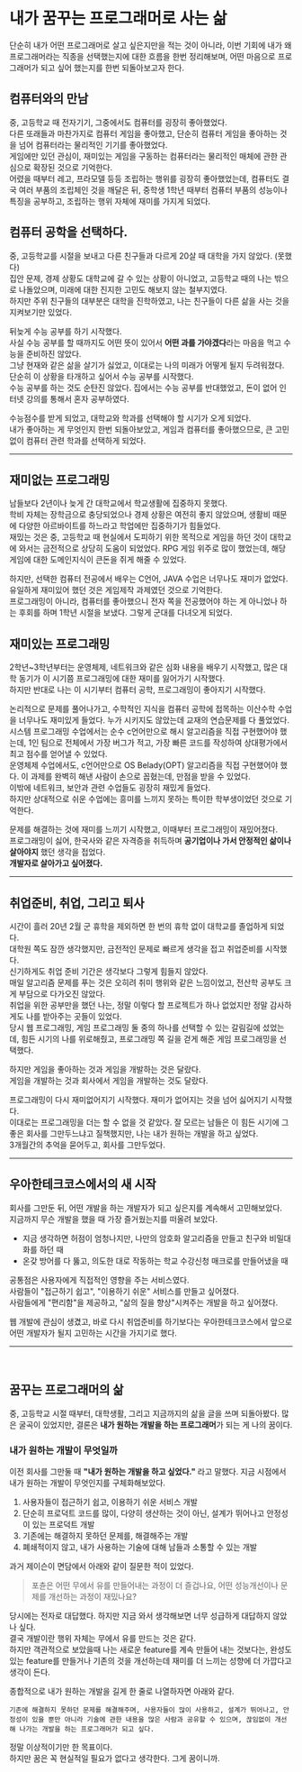 # 내가 꿈꾸는 프로그래머로 사는 삶
단순히 내가 어떤 프로그래머로 살고 싶은지만을 적는 것이 아니라,
이번 기회에 내가 왜 프로그래머라는 직종을 선택했는지에 대한 흐름을 한번 정리해보며, 어떤 마음으로 프로그래머가 되고 싶어 했는지를 한번 되돌아보고자 한다.  

## 컴퓨터와의 만남
중, 고등학교 때 전자기기, 그중에서도 컴퓨터를 굉장히 좋아했었다.  
다른 또래들과 마찬가지로 컴퓨터 게임을 좋아했고, 단순히 컴퓨터 게임을 좋아하는 것을 넘어 컴퓨터라는 물리적인 기기를 좋아했었다.  
게임에만 있던 관심이, 재미있는 게임을 구동하는 컴퓨터라는 물리적인 매체에 관한 관심으로 확장된 것으로 기억한다.  
어렸을 때부터 레고, 프라모델 등등 조립하는 행위를 굉장히 좋아했었는데, 컴퓨터도 결국 여러 부품의 조립체인 것을 깨달은 뒤, 중학생 1학년 때부터 컴퓨터 부품의 성능이나 특징을 공부하고, 조립하는 행위 자체에 재미를 가지게 되었다.  

## 컴퓨터 공학을 선택하다.
중, 고등학교를 시절을 보내고 다른 친구들과 다르게 20살 때 대학을 가지 않았다. (못했다)  
집안 문제, 경제 상황도 대학교에 갈 수 있는 상황이 아니었고, 고등학교 때의 나는 밖으로 나돌았으며, 미래에 대한 진지한 고민도 해보지 않는 철부지였다.  
하지만 주위 친구들의 대부분은 대학을 진학하였고, 나는 친구들이 다른 삶을 사는 것을 지켜보기만 있었다.  

뒤늦게 수능 공부를 하기 시작했다.  
사실 수능 공부를 할 때까지도 어떤 뜻이 있어서 **어떤 과를 가야겠다**라는 마음을 먹고 수능을 준비하진 않았다.  
그냥 현재와 같은 삶을 살기가 싫었고, 이대로는 나의 미래가 어떻게 될지 두려워졌다.  
단순히 이 상황을 타개하고 싶어서 수능 공부를 시작했다.  
수능 공부를 하는 것도 순탄진 않았다. 집에서는 수능 공부를 반대했었고, 돈이 없어 인터넷 강의를 통해서 혼자 공부하였다.  

수능점수를 받게 되었고, 대학교와 학과를 선택해야 할 시기가 오게 되었다.  
내가 좋아하는 게 무엇인지 한번 되돌아보았고, 게임과 컴퓨터를 좋아했으므로, 큰 고민 없이 컴퓨터 관련 학과를 선택하게 되었다.  

---

## 재미없는 프로그래밍
남들보다 2년이나 늦게 간 대학교에서 학교생활에 집중하지 못했다.  
학비 자체는 장학금으로 충당되었으나 경제 상황은 여전히 좋지 않았으며, 생활비 때문에 다양한 아르바이트를 하느라고 학업에만 집중하기가 힘들었다.  
재밌는 것은 중, 고등학교 때 현실에서 도피하기 위한 목적으로 게임을 하던 것이 대학교에 와서는 금전적으로 상당히 도움이 되었었다. RPG 게임 위주로 많이 했었는데, 해당 게임에 대한 도메인지식이 큰돈을 쥐게 해줄 수 있었다.  

하지만, 선택한 컴퓨터 전공에서 배우는 C언어, JAVA 수업은 너무나도 재미가 없었다. 유일하게 재미있어 했던 것은 게임제작 과제였던 것으로 기억한다.  
프로그래밍이 아니라, 컴퓨터를 좋아했으니 전자 쪽을 전공했어야 하는 게 아니었나 하는 후회를 하며 1학년 시절을 보냈다.
그렇게 군대를 다녀오게 되었다.  

## 재미있는 프로그래밍
2학년~3학년부터는 운영체제, 네트워크와 같은 심화 내용을 배우기 시작했고, 많은 대학 동기가 이 시기쯤 프로그래밍에 대한 재미를 잃어가기 시작했다.  
하지만 반대로 나는 이 시기부터 컴퓨터 공학, 프로그래밍이 좋아지기 시작했다.  

논리적으로 문제를 풀어나가고, 수학적인 지식을 컴퓨터 공학에 접목하는 이산수학 수업을 너무나도 재미있게 들었다. 누가 시키지도 않았는데 교재의 연습문제를 다 풀었었다.  
시스템 프로그래밍 수업에서는 순수 c언어만으로 해시 알고리즘을 직접 구현했어야 했는데, 1인 팀으로 전체에서 가장 버그가 적고, 가장 빠른 코드를 작성하여 상대평가에서 최고 점수를 얻어낼 수 있었다.  
운영체제 수업에서도, c언어만으로 OS Belady(OPT) 알고리즘을 직접 구현했어야 했다. 이 과제를 완벽히 해낸 사람이 손으로 꼽혔는데, 만점을 받을 수 있었다.  
이밖에 네트워크, 보안과 관련 수업들도 굉장히 재밌게 들었다.  
하지만 상대적으로 쉬운 수업에는 흥미를 느끼지 못하는 특이한 학부생이었던 것으로 기억한다.  

문제를 해결하는 것에 재미를 느끼기 시작했고, 이때부터 프로그래밍이 재밌어졌다.  
프로그래밍이 싫어, 한국사와 같은 자격증을 취득하며 **공기업이나 가서 안정적인 삶이나 살아야지** 했던 생각을 접었다.  
**개발자로 살아가고 싶어졌다.**  


---

## 취업준비, 취업, 그리고 퇴사
시간이 흘러 20년 2월 군 휴학을 제외하면 한 번의 휴학 없이 대학교를 졸업하게 되었다.  
대학원 쪽도 잠깐 생각했지만, 금전적인 문제로 빠르게 생각을 접고 취업준비를 시작했다.  
신기하게도 취업 준비 기간은 생각보다 그렇게 힘들지 않았다.  
매일 알고리즘 문제를 푸는 것은 오히려 취미 행위와 같은 느낌이었고, 전산학 공부도 크게 부담으로 다가오진 않았다.  
취업을 위한 공부만을 했던 나는, 정말 이렇다 할 프로젝트가 하나 없었지만 정말 감사하게도 나를 받아주는 곳들이 있었다.  
당시 웹 프로그래밍, 게임 프로그래밍 둘 중의 하나를 선택할 수 있는 갈림길에 섰었는데, 힘든 시기의 나를 위로해줬고, 프로그래밍 쪽 길을 걷게 해준 게임 프로그래밍을 선택했다.  
  
하지만 게임을 좋아하는 것과 게임을 개발하는 것은 달랐다.  
게임을 개발하는 것과 회사에서 게임을 개발하는 것도 달랐다.  
  
프로그래밍이 다시 재미없어지기 시작했다. 재미가 없어지는 것을 넘어 싫어지기 시작했다.  
이대로는 프로그래밍을 더는 할 수 없을 것 같았다. 잘 모르는 남들은 이 힘든 시기에 그 좋은 회사를 그만두느냐고 질책했지만, 나는 내가 원하는 개발을 하고 싶었다.   
3개월간의 추억을 묻어두고, 회사를 그만두었다. 

---

## 우아한테크코스에서의 새 시작
회사를 그만둔 뒤, 어떤 개발을 하는 개발자가 되고 싶은지를 계속해서 고민해보았다.  
지금까지 무슨 개발을 했을 때 가장 즐거웠는지를 떠올려 보았다.  

- 지금 생각하면 허점이 엄청나지만, 나만의 암호화 알고리즘을 만들고 친구와 비밀대화를 하던 때
- 온갖 방어를 다 뚫고, 의도한 대로 작동하는 학교 수강신청 매크로를 만들어냈을 때  

공통점은 사용자에게 직접적인 영향을 주는 서비스였다.  
사람들이 "접근하기 쉽고", "이용하기 쉬운" 서비스를 만들고 싶어졌다.  
사람들에게 "편리함"을 제공하고, "삶의 질을 향상"시켜주는 개발을 하고 싶어졌다.  

웹 개발에 관심이 생겼고, 바로 다시 취업준비를 하기보다는 우아한테크코스에서 앞으로 어떤 개발자가 될지 고민하는 시간을 가지기로 했다.  


---

<br>

## 꿈꾸는 프로그래머의 삶

중, 고등학교 시절 때부터, 대학생활, 그리고 지금까지의 삶을 글을 쓰며 되돌아봤다.
많은 굴곡이 있었지만, 결론은 **내가 원하는 개발을 하는 프로그래머**가 되는 게 나의 꿈이다.  

### 내가 원하는 개발이 무엇일까
이전 회사를 그만둘 때 **"내가 원하는 개발을 하고 싶었다."** 라고 말했다.
지금 시점에서 내가 원하는 개발이 무엇인지를 구체화해보았다.

1. 사용자들이 접근하기 쉽고, 이용하기 쉬운 서비스 개발
2. 단순히 프로덕트 코드를 많이, 다양히 생산하는 것이 아닌, 설계가 뛰어나고 안정성이 있는 프로덕트 개발 
3. 기존에는 해결하지 못하던 문제를, 해결해주는 개발
4. 폐쇄적이지 않고, 내가 사용하는 기술에 대해 남들과 소통할 수 있는 개발  

과거 제이슨이 면담에서 아래와 같이 질문한 적이 있었다.  
> 포츈은 어떤 무에서 유를 만들어내는 과정이 더 즐겁나요, 어떤 성능개선이나 문제를 개선하는 과정이 재밌나요?  


당시에는 전자로 대답했다. 하지만 지금 와서 생각해보면 너무 성급하게 대답하지 않았나 싶다.  
결국 개발이란 행위 자체는 무에서 유를 만드는 것은 같다.  
하지만 객관적으로 보았을때 나는 새로운 feature를 계속 만들어 내는 것보다는, 완성도 있는 feature를 만들거나 기존의 것을 개선하는데 재미를 더 느끼는 성향에 더 가깝다고 생각이 든다.  

종합적으로 내가 원하는 개발을 길게 한 줄로 나열하자면 아래와 같다.

```
기존에 해결하지 못하던 문제를 해결해주며, 사용자들이 많이 사용하고, 설계가 뛰어나고, 안정성이 있을 뿐만 아니라 기술에 관한 내용을 많은 사람과 공유할 수 있으며, 끊임없이 개선해 나가는 개발을 하는 프로그래머가 되고 싶다.  
```

정말 이상적이기만 한 목표이다.  
하지만 꿈은 꼭 현실적일 필요가 없다고 생각한다. 그게 꿈이니까.